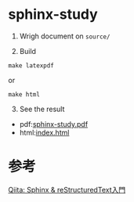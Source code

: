 # sphinx-study

1. Wrigh document on `source/`


2. Build

```
make latexpdf
```

or

```
make html
```

3. See the result

- pdf:[sphinx-study.pdf](https://sakaeda11.github.io/sphinx-study/latex/sphinx-study.pdf)
- html:[index.html](https://sakaeda11.github.io/sphinx-study/html/source/)

# 参考

[Qiita: Sphinx & reStructuredText入門](https://qiita.com/sakaeda11/items/29b96daa58498656e9b5)
